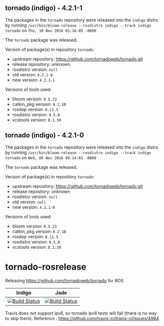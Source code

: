## tornado (indigo) - 4.2.1-1

The packages in the `tornado` repository were released into the `indigo` distro by running `/usr/bin/bloom-release --rosdistro indigo --track indigo tornado` on `Thu, 10 Nov 2016 01:16:05 -0000`

The `tornado` package was released.

Version of package(s) in repository `tornado`:

- upstream repository: https://github.com/tornadoweb/tornado.git
- release repository: unknown
- rosdistro version: `null`
- old version: `4.2.1-0`
- new version: `4.2.1-1`

Versions of tools used:

- bloom version: `0.5.23`
- catkin_pkg version: `0.2.10`
- rosdep version: `0.11.5`
- rosdistro version: `0.5.0`
- vcstools version: `0.1.39`


## tornado (indigo) - 4.2.1-0

The packages in the `tornado` repository were released into the `indigo` distro by running `/usr/bin/bloom-release --rosdistro indigo --track indigo tornado` on `Wed, 09 Nov 2016 09:14:02 -0000`

The `tornado` package was released.

Version of package(s) in repository `tornado`:

- upstream repository: https://github.com/tornadoweb/tornado.git
- release repository: unknown
- rosdistro version: `null`
- old version: `null`
- new version: `4.2.1-0`

Versions of tools used:

- bloom version: `0.5.23`
- catkin_pkg version: `0.2.10`
- rosdep version: `0.11.5`
- rosdistro version: `0.5.0`
- vcstools version: `0.1.39`


# tornado-rosrelease
Releasing https://github.com/tornadoweb/tornado for ROS

| Indigo | Jade |
|:------:|:----:|
| [![Build Status](https://travis-ci.org/asmodehn/tornado-rosrelease.svg?branch=release%2Findigo%2Ftornado)](https://travis-ci.org/asmodehn/tornado-rosrelease) | [![Build Status](https://travis-ci.org/asmodehn/tornado-rosrelease.svg?branch=release%2Fjade%2Ftornado)](https://travis-ci.org/asmodehn/tornado-rosrelease) |

Travis does not support ipv6, so tornado ipv6 tests will fail (there is no way to skip them).
Reference : https://github.com/travis-ci/travis-ci/issues/4964